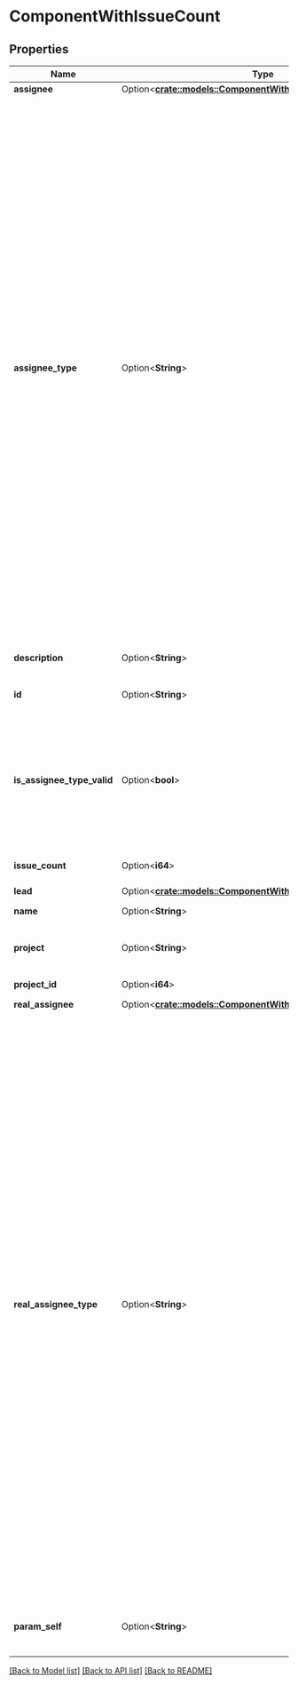 # ComponentWithIssueCount

## Properties

Name | Type | Description | Notes
------------ | ------------- | ------------- | -------------
**assignee** | Option<[**crate::models::ComponentWithIssueCountAssignee**](ComponentWithIssueCount_assignee.md)> |  | [optional]
**assignee_type** | Option<**String**> | The nominal user type used to determine the assignee for issues created with this component. See `realAssigneeType` for details on how the type of the user, and hence the user, assigned to issues is determined. Takes the following values:   *  `PROJECT_LEAD` the assignee to any issues created with this component is nominally the lead for the project the component is in.  *  `COMPONENT_LEAD` the assignee to any issues created with this component is nominally the lead for the component.  *  `UNASSIGNED` an assignee is not set for issues created with this component.  *  `PROJECT_DEFAULT` the assignee to any issues created with this component is nominally the default assignee for the project that the component is in. | [optional][readonly]
**description** | Option<**String**> | The description for the component. | [optional][readonly]
**id** | Option<**String**> | The unique identifier for the component. | [optional][readonly]
**is_assignee_type_valid** | Option<**bool**> | Whether a user is associated with `assigneeType`. For example, if the `assigneeType` is set to `COMPONENT_LEAD` but the component lead is not set, then `false` is returned. | [optional][readonly]
**issue_count** | Option<**i64**> | Count of issues for the component. | [optional][readonly]
**lead** | Option<[**crate::models::ComponentWithIssueCountLead**](ComponentWithIssueCount_lead.md)> |  | [optional]
**name** | Option<**String**> | The name for the component. | [optional][readonly]
**project** | Option<**String**> | The key of the project to which the component is assigned. | [optional][readonly]
**project_id** | Option<**i64**> | Not used. | [optional][readonly]
**real_assignee** | Option<[**crate::models::ComponentWithIssueCountRealAssignee**](ComponentWithIssueCount_realAssignee.md)> |  | [optional]
**real_assignee_type** | Option<**String**> | The type of the assignee that is assigned to issues created with this component, when an assignee cannot be set from the `assigneeType`. For example, `assigneeType` is set to `COMPONENT_LEAD` but no component lead is set. This property is set to one of the following values:   *  `PROJECT_LEAD` when `assigneeType` is `PROJECT_LEAD` and the project lead has permission to be assigned issues in the project that the component is in.  *  `COMPONENT_LEAD` when `assignee`Type is `COMPONENT_LEAD` and the component lead has permission to be assigned issues in the project that the component is in.  *  `UNASSIGNED` when `assigneeType` is `UNASSIGNED` and Jira is configured to allow unassigned issues.  *  `PROJECT_DEFAULT` when none of the preceding cases are true. | [optional][readonly]
**param_self** | Option<**String**> | The URL for this count of the issues contained in the component. | [optional][readonly]

[[Back to Model list]](../README.md#documentation-for-models) [[Back to API list]](../README.md#documentation-for-api-endpoints) [[Back to README]](../README.md)


